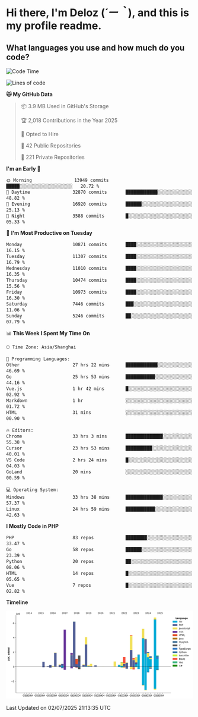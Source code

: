 # **Hi there, I'm Deloz (*´ー｀*), and this is my profile readme.**

## **What languages you use and how much do you code?**

<!--START_SECTION:waka-->
![Code Time](http://img.shields.io/badge/Code%20Time-6%2C825%20hrs%2030%20mins-blue)

![Lines of code](https://img.shields.io/badge/From%20Hello%20World%20I%27ve%20Written-57.0%20million%20lines%20of%20code-blue)

**🐱 My GitHub Data** 

> 📦 3.9 MB Used in GitHub's Storage 
 > 
> 🏆 2,018 Contributions in the Year 2025
 > 
> 💼 Opted to Hire
 > 
> 📜 42 Public Repositories 
 > 
> 🔑 221 Private Repositories 
 > 
**I'm an Early 🐤** 

```text
🌞 Morning                13949 commits       █████░░░░░░░░░░░░░░░░░░░░   20.72 % 
🌆 Daytime                32870 commits       ████████████░░░░░░░░░░░░░   48.82 % 
🌃 Evening                16920 commits       ██████░░░░░░░░░░░░░░░░░░░   25.13 % 
🌙 Night                  3588 commits        █░░░░░░░░░░░░░░░░░░░░░░░░   05.33 % 
```
📅 **I'm Most Productive on Tuesday** 

```text
Monday                   10871 commits       ████░░░░░░░░░░░░░░░░░░░░░   16.15 % 
Tuesday                  11307 commits       ████░░░░░░░░░░░░░░░░░░░░░   16.79 % 
Wednesday                11010 commits       ████░░░░░░░░░░░░░░░░░░░░░   16.35 % 
Thursday                 10474 commits       ████░░░░░░░░░░░░░░░░░░░░░   15.56 % 
Friday                   10973 commits       ████░░░░░░░░░░░░░░░░░░░░░   16.30 % 
Saturday                 7446 commits        ███░░░░░░░░░░░░░░░░░░░░░░   11.06 % 
Sunday                   5246 commits        ██░░░░░░░░░░░░░░░░░░░░░░░   07.79 % 
```


📊 **This Week I Spent My Time On** 

```text
🕑︎ Time Zone: Asia/Shanghai

💬 Programming Languages: 
Other                    27 hrs 22 mins      ████████████░░░░░░░░░░░░░   46.69 % 
Go                       25 hrs 53 mins      ███████████░░░░░░░░░░░░░░   44.16 % 
Vue.js                   1 hr 42 mins        █░░░░░░░░░░░░░░░░░░░░░░░░   02.92 % 
Markdown                 1 hr                ░░░░░░░░░░░░░░░░░░░░░░░░░   01.72 % 
HTML                     31 mins             ░░░░░░░░░░░░░░░░░░░░░░░░░   00.90 % 

🔥 Editors: 
Chrome                   33 hrs 3 mins       ██████████████░░░░░░░░░░░   55.38 % 
Cursor                   23 hrs 53 mins      ██████████░░░░░░░░░░░░░░░   40.01 % 
VS Code                  2 hrs 24 mins       █░░░░░░░░░░░░░░░░░░░░░░░░   04.03 % 
GoLand                   20 mins             ░░░░░░░░░░░░░░░░░░░░░░░░░   00.59 % 

💻 Operating System: 
Windows                  33 hrs 38 mins      ██████████████░░░░░░░░░░░   57.37 % 
Linux                    24 hrs 59 mins      ███████████░░░░░░░░░░░░░░   42.63 % 
```

**I Mostly Code in PHP** 

```text
PHP                      83 repos            ████████░░░░░░░░░░░░░░░░░   33.47 % 
Go                       58 repos            ██████░░░░░░░░░░░░░░░░░░░   23.39 % 
Python                   20 repos            ██░░░░░░░░░░░░░░░░░░░░░░░   08.06 % 
HTML                     14 repos            █░░░░░░░░░░░░░░░░░░░░░░░░   05.65 % 
Vue                      7 repos             █░░░░░░░░░░░░░░░░░░░░░░░░   02.82 % 
```



**Timeline**

![Lines of Code chart](https://raw.githubusercontent.com/deloz/deloz/main/assets/bar_graph.png)


 Last Updated on 02/07/2025 21:13:35 UTC
<!--END_SECTION:waka-->
